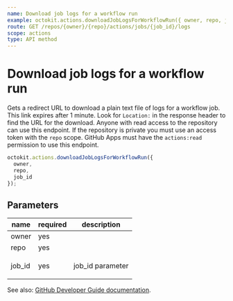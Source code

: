 ```yaml
---
name: Download job logs for a workflow run
example: octokit.actions.downloadJobLogsForWorkflowRun({ owner, repo, job_id })
route: GET /repos/{owner}/{repo}/actions/jobs/{job_id}/logs
scope: actions
type: API method
---
```


# Download job logs for a workflow run

Gets a redirect URL to download a plain text file of logs for a workflow job. This link expires after 1 minute. Look
for `Location:` in the response header to find the URL for the download. Anyone with read access to the repository can
use this endpoint. If the repository is private you must use an access token with the `repo` scope. GitHub Apps must
have the `actions:read` permission to use this endpoint.

```js
octokit.actions.downloadJobLogsForWorkflowRun({
  owner,
  repo,
  job_id
});
```

## Parameters

<table>
  <thead>
    <tr>
      <th>name</th>
      <th>required</th>
      <th>description</th>
    </tr>
  </thead>
  <tbody>
    <tr><td>owner</td><td>yes</td><td>

</td></tr>
<tr><td>repo</td><td>yes</td><td>

</td></tr>
<tr><td>job_id</td><td>yes</td><td>

job_id parameter

</td></tr>
  </tbody>
</table>

See also: [GitHub Developer Guide documentation](https://docs.github.com/rest/reference/actions#download-job-logs-for-a-workflow-run).
